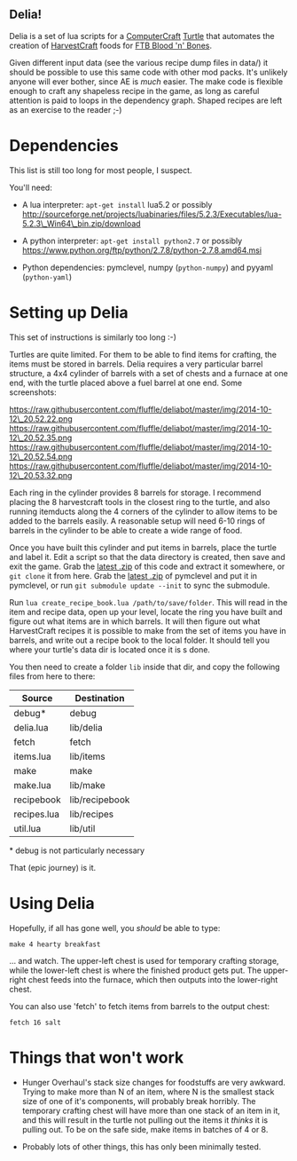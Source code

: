 Delia!
------

Delia is a set of lua scripts for a
[ComputerCraft](http://computercraft.info)
[Turtle](http://computercraft.info/wiki/Turtle_%28API%29)
that automates the creation of
[HarvestCraft](http://harvestcraftmod.wikia.com/wiki/HarvestCraft_Wiki)
foods for [FTB Blood 'n' Bones](http://wiki.feed-the-beast.com/BloodNBones).

Given different input data (see the various recipe dump files in data/) it
should be possible to use this same code with other mod packs. It's unlikely
anyone will ever bother, since AE is *much* easier. The make code is flexible
enough to craft any shapeless recipe in the game, as long as careful attention
is paid to loops in the dependency graph. Shaped recipes are left as an
exercise to the reader ;-)

Dependencies
============

This list is still too long for most people, I suspect.

You'll need:

  - A lua interpreter: `apt-get install` lua5.2 or possibly
    http://sourceforge.net/projects/luabinaries/files/5.2.3/Executables/lua-5.2.3\_Win64\_bin.zip/download

  - A python interpreter: `apt-get install python2.7` or possibly
    https://www.python.org/ftp/python/2.7.8/python-2.7.8.amd64.msi

  - Python dependencies: pymclevel, numpy (`python-numpy`) and pyyaml
    (`python-yaml`)

Setting up Delia
================

This set of instructions is similarly too long :-)

Turtles are quite limited. For them to be able to find items for crafting,
the items must be stored in barrels. Delia requires a very particular barrel
structure, a 4x4 cylinder of barrels with a set of chests and a furnace at one
end, with the turtle placed above a fuel barrel at one end. Some screenshots:

https://raw.githubusercontent.com/fluffle/deliabot/master/img/2014-10-12\_20.52.22.png
https://raw.githubusercontent.com/fluffle/deliabot/master/img/2014-10-12\_20.52.35.png
https://raw.githubusercontent.com/fluffle/deliabot/master/img/2014-10-12\_20.52.54.png
https://raw.githubusercontent.com/fluffle/deliabot/master/img/2014-10-12\_20.53.32.png

Each ring in the cylinder provides 8 barrels for storage. I recommend placing
the 8 harvestcraft tools in the closest ring to the turtle, and also running
itemducts along the 4 corners of the cylinder to allow items to be added to the
barrels easily. A reasonable setup will need 6-10 rings of barrels in the
cylinder to be able to create a wide range of food.

Once you have built this cylinder and put items in barrels, place the turtle
and label it. Edit a script so that the data directory is created, then
save and exit the game. Grab the
[latest .zip](https://github.com/fluffle/deliabot/archive/master.zip)
of this code and extract it somewhere, or `git clone` it from here. Grab the
[latest .zip](https://github.com/mcedit/pymclevel/archive/master.zip)
of pymclevel and put it in pymclevel, or run `git submodule update --init` to
sync the submodule.

Run `lua create_recipe_book.lua /path/to/save/folder`. This will read in the
item and recipe data, open up your level, locate the ring you have built and
figure out what items are in which barrels. It will then figure out what
HarvestCraft recipes it is possible to make from the set of items you have
in barrels, and write out a recipe book to the local folder. It should tell you
where your turtle's data dir is located once it is s done.

You then need to create a folder `lib` inside that dir, and copy the following
files from here to there:

Source       | Destination
-------------|-------------
debug*       | debug
delia.lua    | lib/delia
fetch        | fetch
items.lua    | lib/items
make         | make
make.lua     | lib/make
recipebook   | lib/recipebook
recipes.lua  | lib/recipes
util.lua     | lib/util

\* debug is not particularly necessary

That (epic journey) is it.

Using Delia
===========

Hopefully, if all has gone well, you *should* be able to type:

    make 4 hearty breakfast

... and watch. The upper-left chest is used for temporary crafting storage,
while the lower-left chest is where the finished product gets put. The
upper-right chest feeds into the furnace, which then outputs into the
lower-right chest.

You can also use 'fetch' to fetch items from barrels to the output chest:

    fetch 16 salt

Things that won't work
======================

  - Hunger Overhaul's stack size changes for foodstuffs are very awkward.
    Trying to make more than N of an item, where N is the smallest stack size
    of one of it's components, will probably break horribly. The temporary
    crafting chest will have more than one stack of an item in it, and this
    will result in the turtle not pulling out the items it *thinks* it is
    pulling out. To be on the safe side, make items in batches of 4 or 8.

  - Probably lots of other things, this has only been minimally tested.

